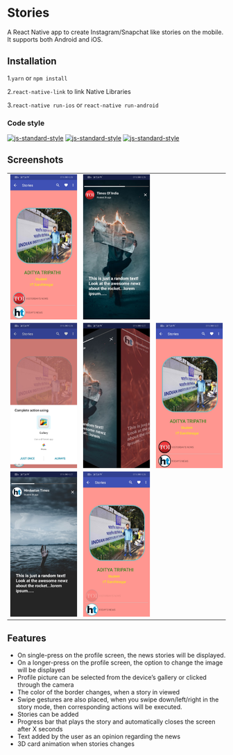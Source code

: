 # Stories

 A React Native app to create Instagram/Snapchat like stories on the mobile. It supports both Android and iOS.
 
## Installation

1.`yarn` or `npm install`  

2.`react-native-link` to link Native Libraries

3.`react-native run-ios` or `react-native run-android`

### Code style
  [![js-standard-style](https://img.shields.io/badge/code%20style-standard-brightgreen.svg?style=flat)]()
    [![js-standard-style](https://img.shields.io/badge/deployed-live-blue.svg)]()
    [![js-standard-style](https://img.shields.io/badge/deployed%20version-1.0.0-green.svg)]()


## Screenshots

<table>
 
 <tr>
  <td align="center"><img src="https://github.com/adityatripathiiit/Stories/blob/master/screenshots/Home_screen.jpg" width="200px;height:300px"/></td>
  <td align="center"><img src="https://github.com/adityatripathiiit/Stories/blob/master/screenshots/Story_mode.jpg" width="200px;height:300px"/></td>
     
 </tr>
 <tr>
    <td align="center"><img src="https://github.com/adityatripathiiit/Stories/blob/master/screenshots/Profile_picture_on_longpress.jpg" width="200px;height:300px"/></td>
  <td align="center"><img src="https://github.com/adityatripathiiit/Stories/blob/master/screenshots/3-d_animation.jpg" width="200px;height:300px"/></td>
 <td align="center"><img src="https://github.com/adityatripathiiit/Stories/blob/master/screenshots/Color_change_after_viewing.jpg" width="200px;height:300px"/></td>
    
  </tr>
  
 <tr>
  <td align="center"><img src="https://github.com/adityatripathiiit/Stories/blob/master/screenshots/Story_2.jpg" width="200px;height:300px"/></td>
  <td align="center"><img src="https://github.com/adityatripathiiit/Stories/blob/master/screenshots/Amination_on_viewing_story.jpg" width="200px;height:300px"/></td>
     
 </tr>
 

</table>

## Features 

* On single-press on the profile screen, the news stories will be displayed. 
* On a longer-press on the profile screen, the option to change the image will be displayed
* Profile picture can be selected from the device’s gallery or clicked through the camera
* The color of the border changes, when a story in viewed
* Swipe gestures are also placed, when you swipe down/left/right in the story mode, then corresponding actions will be executed. 
* Stories can be added 
* Progress bar that plays the story and automatically closes the screen after X seconds
* Text added by the user as an opinion regarding the news
* 3D card animation when stories changes


